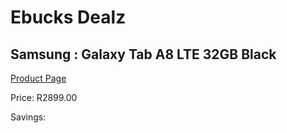 
# Ebucks Dealz
## Samsung : Galaxy Tab A8 LTE 32GB Black
[Product Page](https://www.ebucks.com/web/shop/productSelected.do?prodId=988316108&catId=714947548)

Price: R2899.00

Savings: 


	